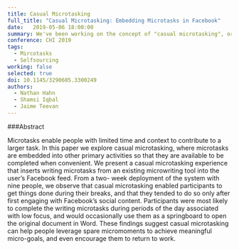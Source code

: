 ```yaml
---
title: Casual Microtasking
full_title: "Casual Microtasking: Embedding Microtasks in Facebook"
date:   2019-05-06 18:00:00
summary: We've been working on the concept of "casual microtasking", or giving people small tasks to work on while they're doing other activities. In this paper, we explored this with Facebook -- we inserted small writing tasks into users' Facebook news feed, and gathered some responses about their experience with it.
conference: CHI 2019
tags:
  - Mircotasks
  - Selfsourcing
working: false
selected: true
doi: 10.1145/3290605.3300249
authors:
  - Nathan Hahn
  - Shamsi Iqbal
  - Jaime Teevan
---
```


###Abstract

Microtasks enable people with limited time and context to contribute to a larger task. In this paper we explore casual microtasking, where microtasks are embedded into other primary activities so that they are available to be completed when convenient. We present a casual microtasking experience that inserts writing microtasks from an existing microwriting tool into the user’s Facebook feed. From a two- week deployment of the system with nine people, we observe that casual microtasking enabled participants to get things done during their breaks, and that they tended to do so only after first engaging with Facebook’s social content. Participants were most likely to complete the writing microtasks during periods of the day associated with low focus, and would occasionally use them as a springboard to open the original document in Word. These findings suggest casual microtasking can help people leverage spare micromoments to achieve meaningful micro-goals, and even encourage them to return to work.

